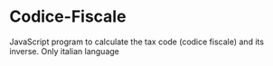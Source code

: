# Codice-Fiscale
JavaScript program to calculate the tax code (codice fiscale) and its inverse. Only italian language
